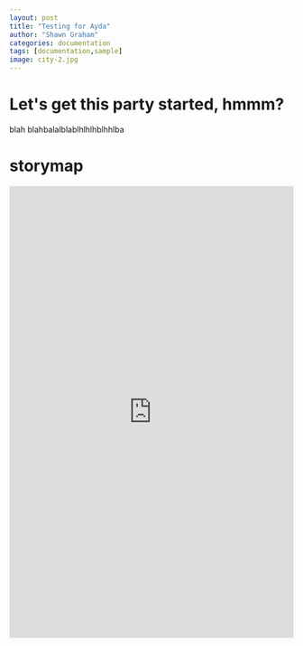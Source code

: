 ```yaml
---
layout: post
title: "Testing for Ayda"
author: "Shawn Graham"
categories: documentation
tags: [documentation,sample]
image: city-2.jpg
---
```


# Let's get this party started, hmmm?

blah
blahbalalblablhlhlhblhhlba

# storymap

<iframe src="https://uploads.knightlab.com/storymapjs/be296a3e1b5cf7a2f3feff37aaa642f5/fonseca-bust/index.html" frameborder="0" width="100%" height="800"></iframe>
